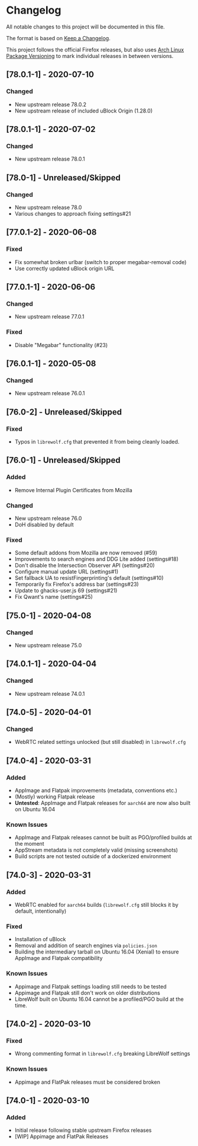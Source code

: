 # Changelog

All notable changes to this project will be documented in this file.

The format is based on [Keep a Changelog](https://keepachangelog.com/en/1.0.0/).

This project follows the official Firefox releases, but also uses
[Arch Linux Package Versioning](https://wiki.archlinux.org/index.php/Arch_package_guidelines#Package_versioning) to mark individual releases in between versions.

## [78.0.1-1] - 2020-07-10

### Changed

- New upstream release 78.0.2
- New upstream release of included uBlock Origin (1.28.0)

## [78.0.1-1] - 2020-07-02

### Changed

- New upstream release 78.0.1

## [78.0-1] - Unreleased/Skipped

### Changed

- New upstream release 78.0
- Various changes to approach fixing settings#21

## [77.0.1-2] - 2020-06-08

### Fixed

- Fix somewhat broken urlbar (switch to proper megabar-removal code)
- Use correctly updated uBlock origin URL

## [77.0.1-1] - 2020-06-06

### Changed

- New upstream release 77.0.1

### Fixed

- Disable "Megabar" functionality (#23)

## [76.0.1-1] - 2020-05-08

### Changed

- New upstream release 76.0.1

## [76.0-2] - Unreleased/Skipped

### Fixed

- Typos in `librewolf.cfg` that prevented it from being cleanly loaded.

## [76.0-1] - Unreleased/Skipped

### Added

- Remove Internal Plugin Certificates from Mozilla

### Changed

- New upstream release 76.0
- DoH disabled by default

### Fixed

- Some default addons from Mozilla are now removed (#59)
- Improvements to search engines and DDG Lite added (settings#18)
- Don't disable the Intersection Observer API (settings#20)
- Configure manual update URL (settings#1)
- Set fallback UA to resistFingerprinting's default (settings#10)
- Temporarily fix Firefox's address bar (settings#23)
- Update to ghacks-user.js 69 (settings#21)
- Fix Qwant's name (settings#25)

## [75.0-1] - 2020-04-08

### Changed

- New upstream release 75.0

## [74.0.1-1] - 2020-04-04

### Changed

- New upstream release 74.0.1

## [74.0-5] - 2020-04-01

### Changed

- WebRTC related settings unlocked (but still disabled) in `librewolf.cfg`

## [74.0-4] - 2020-03-31

### Added

- AppImage and Flatpak improvements (metadata, conventions etc.)
- (Mostly) working Flatpak release
- **Untested**: AppImage and Flatpak releases for `aarch64` are now also built on Ubuntu 16.04

### Known Issues

- AppImage and Flatpak releases cannot be built as PGO/profiled builds at the moment
- AppStream metadata is not completely valid (missing screenshots)
- Build scripts are not tested outside of a dockerized environment

## [74.0-3] - 2020-03-31

### Added

- WebRTC enabled for `aarch64` builds (`librewolf.cfg` still blocks it by default, intentionally)

### Fixed

- Installation of uBlock
- Removal and addition of search engines via `policies.json`
- Building the intermediary tarball on Ubuntu 16.04 (Xenial) to ensure AppImage and Flatpak compatibility

### Known Issues

- Appimage and Flatpak settings loading still needs to be tested
- Appimage and Flatpak still don't work on older distributions
- LibreWolf built on Ubuntu 16.04 cannot be a profiled/PGO build at the time.

## [74.0-2] - 2020-03-10

### Fixed

- Wrong commenting format in `librewolf.cfg` breaking LibreWolf settings

### Known Issues

- Appimage and FlatPak releases must be considered broken

## [74.0-1] - 2020-03-10

### Added

- Initial release following stable upstream Firefox releases
- [WIP] Appimage and FlatPak Releases
